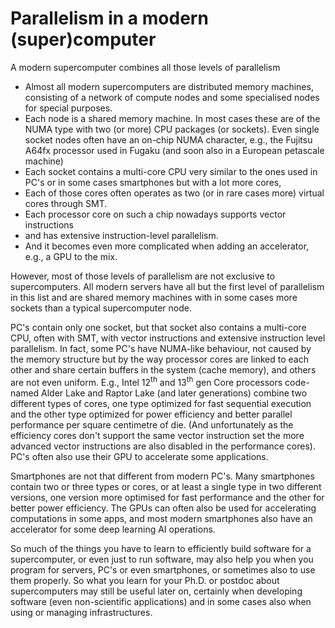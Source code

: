 # Parallelism in a modern (super)computer

A modern supercomputer combines all those levels of parallelism

-   Almost all modern supercomputers are distributed memory machines, consisting
    of a network of compute nodes and some specialised nodes for special purposes.
-   Each node is a shared memory machine. In most cases these are of the NUMA
    type with two (or more) CPU packages (or sockets). 
    Even single socket nodes often have an on-chip NUMA character, e.g., the
    Fujitsu A64fx processor used in Fugaku (and soon also in a European
    petascale machine)
-   Each socket contains a multi-core CPU very similar to the ones used in
    PC's or in some cases smartphones but with a lot more cores,
-   Each of those cores often operates as two (or in rare cases more) virtual
    cores through SMT.
-   Each processor core on such a chip nowadays supports vector instructions
-   and has extensive instruction-level parallelism.
-   And it becomes even more complicated when adding an accelerator, e.g., a GPU
    to the mix.

However, most of those levels of parallelism are not exclusive to supercomputers.
All modern servers have all but the first level of parallelism in this list and
are shared memory machines with in some cases more sockets than a typical 
supercomputer node.

PC's contain only one socket, but that socket also contains a multi-core CPU,
often with SMT, with vector instructions and extensive instruction level parallelism.
In fact, some PC's have NUMA-like behaviour, not caused by the memory structure
but by the way processor cores are linked to each other and share certain buffers
in the system (cache memory), and others are not even uniform. E.g., Intel 12<sup>th</sup>
and 13<sup>th</sup> gen Core processors code-named Alder Lake and Raptor Lake 
(and later generations) combine two different types of cores, one type optimized for
fast sequential execution and the other type optimized for power efficiency and
better parallel performance per square centimetre of die. (And unfortunately as
the efficiency cores don't support the same vector instruction set the more
advanced vector instructions are also disabled in the performance cores).
PC's often also use their GPU to accelerate some applications.

Smartphones are not that different from modern PC's. Many smartphones contain two
or three types or cores, or at least a single type in two different versions, one version
more optimised for fast performance and the other for better power efficiency.
The GPUs can often also be used for accelerating computations in some apps,
and most modern smartphones also have an accelerator for some deep learning AI
operations.

So much of the things you have to learn to efficiently build software for a supercomputer,
or even just to run software, may also help you when you program for servers, PC's or even smartphones,
or sometimes also to use them properly. So what you learn for your Ph.D. or postdoc about
supercomputers may still be useful later on, certainly when developing software 
(even non-scientific applications) and in some cases also when using or managing 
infrastructures.
